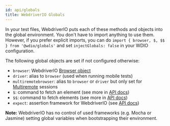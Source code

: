 ```yaml
---
id: api/globals
title: WebdriverIO Globals
---
```


In your test files, WebdriverIO puts each of these methods and objects into the global environment. You don't have to import anything to use them. However, if you prefer explicit imports, you can do `import { browser, $, $$ } from '@wdio/globals'` and set `injectGlobals: false` in your WDIO configuration.

The following global objects are set if not configured otherwise:

- `browser`: WebdriverIO [Browser object](https://webdriver.io/docs/browserobject)
- `driver`: alias to `browser` (used when running mobile tests)
- `multiremotebrowser`: alias to `browser` or `driver` but only set for [Multiremote](/docs/multiremote) sessions
- `$`: command to fetch an element (see more in [API docs](/docs/api/browser/$))
- `$$`: command to fetch elements (see more in [API docs](/docs/api/browser/$$))
- `expect`: assertion framework for WebdriverIO (see [API docs](/docs/api/expect-webdriverio))

__Note:__ WebdriverIO has no control of used frameworks (e.g. Mocha or Jasmine) setting global variables when bootstrapping their environment.
